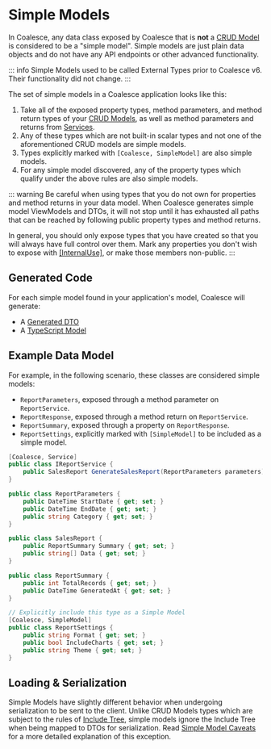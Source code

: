 # Simple Models

In Coalesce, any data class exposed by Coalesce that is **not** a [CRUD Model](/modeling/model-types/crud.md) is considered to be a "simple model". Simple models are just plain data objects and do not have any API endpoints or other advanced functionality.

::: info
Simple Models used to be called External Types prior to Coalesce v6. Their functionality did not change.
:::

The set of simple models in a Coalesce application looks like this:
    
1. Take all of the exposed property types, method parameters, and method return types of your [CRUD Models](/modeling/model-types/crud.md), as well as method parameters and returns from [Services](/modeling/model-types/services.md).
2. Any of these types which are not built-in scalar types and not one of the aforementioned CRUD models are simple models.
3. Types explicitly marked with `[Coalesce, SimpleModel]` are also simple models.
4. For any simple model discovered, any of the property types which qualify under the above rules are also simple models.

::: warning
Be careful when using types that you do not own for properties and method returns in your data model. When Coalesce generates simple model ViewModels and DTOs, it will not stop until it has exhausted all paths that can be reached by following public property types and method returns.

In general, you should only expose types that you have created so that you will always have full control over them. Mark any properties you don't wish to expose with [[InternalUse]](/modeling/model-components/attributes/internal-use.md), or make those members non-public.
:::


## Generated Code

For each simple model found in your application's model, Coalesce will generate:

* A [Generated DTO](/stacks/agnostic/dtos.md)
* A [TypeScript Model](/stacks/vue/layers/models.md)


## Example Data Model

For example, in the following scenario, these classes are considered simple models:

* `ReportParameters`, exposed through a method parameter on `ReportService`.
* `ReportResponse`, exposed through a method return on `ReportService`.
* `ReportSummary`, exposed through a property on `ReportResponse`.
* `ReportSettings`, explicitly marked with `[SimpleModel]` to be included as a simple model.

``` c#
[Coalesce, Service]
public class IReportService {
    public SalesReport GenerateSalesReport(ReportParameters parameters);
}

public class ReportParameters { 
    public DateTime StartDate { get; set; }
    public DateTime EndDate { get; set; }
    public string Category { get; set; }
}

public class SalesReport { 
    public ReportSummary Summary { get; set; }
    public string[] Data { get; set; }
}

public class ReportSummary { 
    public int TotalRecords { get; set; }
    public DateTime GeneratedAt { get; set; }
}

// Explicitly include this type as a Simple Model
[Coalesce, SimpleModel]
public class ReportSettings { 
    public string Format { get; set; }
    public bool IncludeCharts { get; set; }
    public string Theme { get; set; }
}
```

## Loading & Serialization

Simple Models have slightly different behavior when undergoing serialization to be sent to the client. Unlike CRUD Models types which are subject to the rules of [Include Tree](/concepts/include-tree.md), simple models ignore the Include Tree when being mapped to DTOs for serialization. Read [Simple Model Caveats](/concepts/include-tree.md#simple-model-caveats) for a more detailed explanation of this exception.
